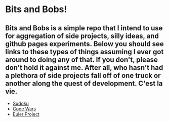# Bits and Bobs!

Bits and Bobs is a simple repo that I intend to use for aggregation of side projects, silly ideas, and github pages experiments.
Below you should see links to these types of things assuming I ever got around to doing any of that. If you don't, please don't hold it against me.
After all, who hasn't had a plethora of side projects fall off of one truck or another along the quest of development. C'est la vie.
----
* [Sudoku](sudoku.md)
* [Code Wars](codewars.md)
* [Euler Project](eulerproject.md)